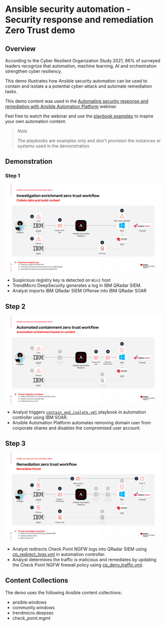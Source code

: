 # Ansible security automation - Security response and remediation Zero Trust demo

## Overview

According to the Cyber Resilient Organization Study 2021, 66% of surveyed leaders recognize that automation, machine learning, AI and orchestration strengthen cyber resiliency.

This demo illustrates how Ansible security automation can be used to contain and isolate a a potential cyber-attack and automate remediation tasks.

This demo content was used in the [Automating security response and remediation with Ansible Automation Platform](https://events.redhat.com/profile/form/index.cfm?PKformID=0x659092cacd) webinar.

Feel free to watch the webinar and use the [playbook examples](playbooks) to inspire your own automation content.

>*Note*<p>
> The playbooks are examples only and don't provision the instances or systems used in the demonstration.

## Demonstration

### Step 1

![zta-step1](../assets/img/zta-step1.png)

- Suspicious registry key is detected on `Win1` host
- TrendMicro DeepSecurity generates a log in IBM QRadar SIEM.
- Analyst imports IBM QRadar SIEM Offense into IBM QRadar SOAR

## Step 2

![zta-step2](../assets/img/zta-step2.png)

- Analyst triggers [`contain_and_isolate.yml`](playbooks/contain_and_isolate.yml) playbook in automation controller using IBM SOAR.
- Ansible Automation Platform automates removing domain user from corporate shares and disables the compromised user account.

## Step 3

![zta-step3](../assets/img/zta-step3.png)

- Analyst redirects Check Point NGFW logs into QRadar SIEM using [cp_redirect_logs.yml](playbooks/cp_redirect_logs.yml) in automation controller.
- Analyst determines the traffic is malicious and remediates by updating the Check Point NGFW firewall policy using [cp_deny_traffic.yml](playbooks/cp_deny_traffic.yml).

## Content Collections

The demo uses the following Ansible content collections:

- ansible.windows
- community.windows
- trendmicro.deepsec
- check_point.mgmt

